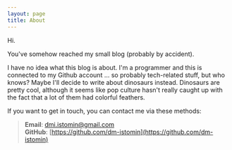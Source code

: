 ```yaml
---
layout: page
title: About
---
```


Hi.

You've somehow reached my small blog (probably by accident).

I have no idea what this blog is about. I'm a programmer and this is connected to my Github account ... so probably tech-related stuff, but who knows? Maybe I'll decide to write about dinosaurs instead. Dinosaurs are pretty cool, although it seems like pop culture hasn't really caught up with the fact that a lot of them had colorful feathers.

If you want to get in touch, you can contact me via these methods:

> __Email__: dmi.istomin@gmail.com<br>
> __GitHub__: [https://github.com/dm-istomin](https://github.com/dm-istomin)
